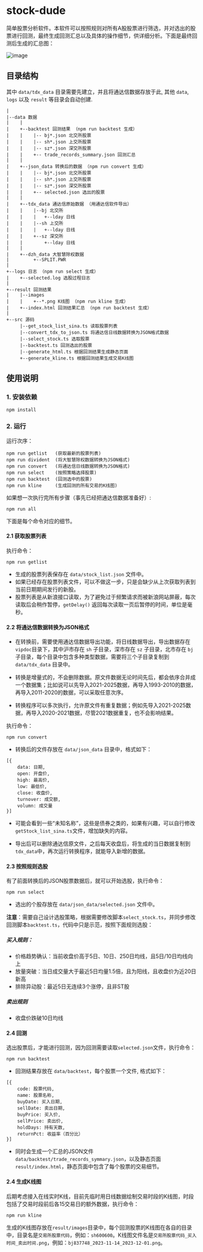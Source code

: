 # stock-dude

简单股票分析软件。本软件可以按照规则对所有A股股票进行筛选，并对选出的股票进行回测，最终生成回测汇总以及具体的操作细节，供详细分析。下面是最终回测后生成的汇总图：

![image](https://github.com/user-attachments/assets/7e121a9a-d7e6-4e3d-bf75-60aa01da5fee)


## 目录结构
其中 ```data/tdx_data``` 目录需要先建立，并且将通达信数据存放于此, 其他 ```data```, ```logs``` 以及 ```result``` 等目录会自动创建.

```
|
|--data 数据
|    |
|    +--backtest 回测结果 （npm run backtest 生成）
|    |    |-- bj*.json 北交所股票
|    |    |-- sh*.json 上交所股票
|    |    |-- sz*.json 深交所股票
|    |    +-- trade_records_summary.json 回测汇总
|    |
|    +--json_data 转换后的数据 （npm run convert 生成）
|    |    |-- bj*.json 北交所股票
|    |    |-- sh*.json 上交所股票
|    |    |-- sz*.json 深交所股票
|    |    +-- selected.json 选出的股票
|    |
|    +--tdx_data 通达信原始数据 （用通达信软件导出）
|    |    |--bj 北交所
|    |    |   +--lday 日线
|    |    |--sh 上交所
|    |    |   +--lday 日线
|    |    +--sz 深交所
|    |        +--lday 日线
|    |
|    +--dzh_data 大智慧除权数据
|         +--SPLIT.PWR
|
+--logs 日志 （npm run select 生成）
|    +--selected.log 选股过程日志
|
+--result 回测结果
|    |--images
|    |    +--*.png K线图 （npm run kline 生成）
|    +--index.html 回测结果汇总 （npm run backtest 生成）
|
+--src 源码
     |--get_stock_list_sina.ts 读取股票列表
     |--convert_tdx_to_json.ts 将通达信日线数据转换为JSON格式数据
     |--select_stock.ts 选取股票
     |--backtest.ts 回测选出的股票
     |--generate_html.ts 根据回测结果生成静态页面
     +--generate_kline.ts 根据回测结果生成交易K线图

```



## 使用说明

### 1. 安装依赖

```
npm install
```

### 2. 运行

运行次序：

```
npm run getlist   (获取最新的股票列表)
npm run divident  (将大智慧除权数据转换为JSON格式)
npm run convert   (将通达信日线数据转换为JSON格式)
npm run select    (按照策略选择股票)
npm run backtest  (回测选中的股票)
npm run kline     (生成回测的所有交易的K线图)
```
如果想一次执行完所有步骤（事先已经把通达信数据准备好）:
```
npm run all
```

下面是每个命令对应的细节。


#### 2.1 获取股票列表

执行命令：

```
npm run getlist
```
- 生成的股票列表保存在 ```data/stock_list.json``` 文件中。
- 如果已经存在股票列表文件，可以不做这一步，只是会缺少从上次获取列表到当前日期期间发行的新股。
- 股票列表是从新浪接口读取，为了避免过于频繁请求而被新浪网站屏蔽，每次读取后会稍作暂停，```getDelay()``` 返回每次读取一页后暂停的时间，单位是毫秒。

#### 2.2 将通达信数据转换为JSON格式
- 在转换前，需要使用通达信数据导出功能，将日线数据导出，导出数据存在```vipdoc```目录下，其中沪市存在 ```sh``` 子目录，深市存在 ```sz``` 子目录，北市存在 ```bj``` 子目录，每个目录中包含多种类型数据，需要将三个子目录复制到 ```data/tdx_data``` 目录中。

- 转换是增量式的，不会删除数据。原文件数据无论时间先后，都会依序合并成一个数据集；比如说可以先导入2021-2025数据，再导入1993-2010的数据，再导入2011-2020的数据，可以采取任意次序。

- 转换程序可以多次执行，允许原文件有重复数据；例如先导入2021-2025数据，再导入2020-2021数据，尽管2021数据重复，也不会影响结果。

执行命令：
```
npm run convert
```
- 转换后的文件存放在 ```data/json_data``` 目录中，格式如下：
```
[{
    data: 日期,
    open: 开盘价,
    high: 最高价,
    low: 最低价,
    close: 收盘价,
    turnover: 成交额,
    volumn: 成交量
}]
```


- 可能会看到一些“未知名称”，这些是债券之类的，如果有兴趣，可以自行修改```getStock_list_sina.ts```文件，增加缺失的内容。

- 导出后可以删除通达信原文件，之后每天收盘后，将生成的当日数据复制到```tdx_data```中，再次运行转换程序，就能导入新增的数据。

#### 2.3 按照规则选股

有了前面转换后的JSON股票数据后，就可以开始选股，执行命令：

```
npm run select
```
- 选出的个股存放在 ```data/json_data/selected.json``` 文件中。

**注意**：需要自己设计选股策略，根据需要修改脚本```select_stock.ts```，并同步修改回测脚本```backtest.ts```，代码中只是示范，按照下面规则选股：

##### 买入规则：

* 价格趋势确认：当前收盘价高于5日、10日、250日均线，且5日/10日均线向上
* 放量突破：当日成交量大于最近5日均量1.5倍，且为阳线，且收盘价为近20日新高
* 排除异动股：最近5日无连续3个涨停，且非ST股

##### 卖出规则

* 收盘价跌破10日均线

#### 2.4 回测

选出股票后，才能进行回测，因为回测需要读取```selected.json```文件，执行命令：

```
npm run backtest
```
- 回测结果存放在 ```data/backtest```，每个股票一个文件, 格式如下：
```
[{
    code: 股票代码,
    name: 股票名称,
    buyDate: 买入日期,
    sellDate: 卖出日期,
    buyPrice: 买入价,
    sellPrice: 卖出价,
    holdDays: 持有天数,
    returnPct: 收益率（百分比）
}]
```

- 同时会生成一个汇总的JSON文件 ```data/backtest/trade_records_symmary.json```，以及静态页面 ```result/index.html```，静态页面中包含了每个股票的交易细节。

#### 2.4 生成K线图
后期考虑接入在线实时K线，目前先临时用日线数据绘制交易时段的K线图，时段包括了交易时段前后各15交易日的额外数据，执行命令：
```
npm run kline
```
生成的K线图存放在```result/images```目录中，每个回测股票的K线图在各自的目录中，目录名是```交易所股票代码```，例如：```sh600600```。K线图文件名是```交易所股票代码_买入时间_卖出时间.png```，例如：```bj837748_2023-11-14_2023-12-01.png```。


